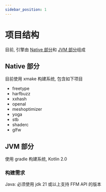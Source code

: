 ```yaml
---
sidebar_position: 1
---
```


# 项目结构

目前, 引擎由 [Native 部分](https://github.com/PrimogemStudio/openminecraft-binding)和 [JVM 部分](https://github.com/PrimogemStudio/openminecraft)组成

## Native 部分

目前使用 xmake 构建系统, 包含如下项目
- freetype
- harfbuzz
- xxhash
- openal
- meshoptimizer
- yoga
- stb
- shaderc
- glfw

## JVM 部分

使用 gradle 构建系统, Kotlin 2.0

### 构建需求

Java: 必须使用 jdk 21 或以上支持 FFM API 的版本